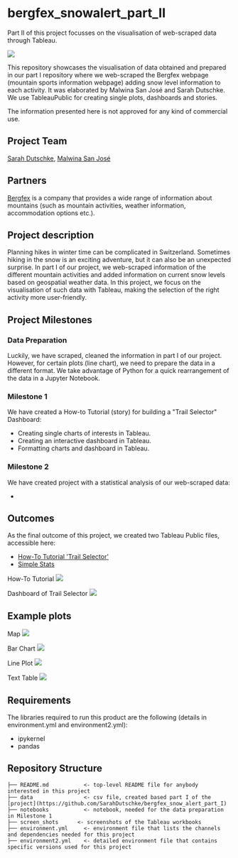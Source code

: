 # bergfex_snowalert_part_II
Part II of this project focusses on the visualisation of web-scraped data through Tableau.

![](/screen_shots/dashboard.jpg)

This repository showcases the visualisation of data obtained and prepared in our part I repository where we web-scraped the Bergfex webpage (mountain sports information webpage) adding snow level information to each activity. It was elaborated by Malwina San José and Sarah Dutschke. 
We use TableauPublic for creating single plots, dashboards and stories.

The information presented here is not approved for any kind of commercial use.

Project Team
-----------

[Sarah Dutschke](https://www.linkedin.com/in/sarah-dutschke/), 
[Malwina San José](https://www.linkedin.com/in/malwina-san-josé/)

Partners
 -------
[Bergfex](https://www.bergfex.com/) is a company that provides a wide range of information about mountains (such as mountain activities, weather information, accommodation options etc.).

Project description
-------------------
Planning hikes in winter time can be complicated in Switzerland. Sometimes hiking in the snow is an exciting adventure, but it can also be an unexpected surprise. In part I of our project, we web-scraped information of the different mountain activities and added information on current snow levels based on geospatial weather data. 
In this project, we focus on the visualisation of such data with Tableau, making the selection of the right activity more user-friendly.

Project Milestones
-------------------
### Data Preparation
Luckily, we have scraped, cleaned the information in part I of our project. However, for certain plots (line chart), we need to prepare the data in a different format. We take advantage of Python for a quick rearrangement of the data in a Jupyter Notebook.

### Milestone 1
We have created a How-to Tutorial (story) for building a "Trail Selector" Dashboard:
 - Creating single charts of interests in Tableau.
 - Creating an interactive dashboard in Tableau.
 - Formatting charts and dashboard in Tableau.

 ### Milestone 2
 We have created project with a statistical analysis of our web-scraped data:

 - 

Outcomes
---------
As the final outcome of this project, we created two Tableau Public files, accessible here:
- [How-To Tutorial 'Trail Selector'](https://www.linkedin.com/in/sarah-dutschke/) 
- [Simple Stats](https://www.linkedin.com/in/malwina-san-josé/)

How-To Tutorial
![](/screen_shots/story.jpg)

Dashboard of Trail Selector
![](/screen_shots/dashboard.jpg)

Example plots
---------

Map
![](/screen_shots/map.jpg)

Bar Chart
![](/screen_shots/bar_chart.jpg)

Line Plot
![](/screen_shots/line_plot.jpg)

Text Table
![](/screen_shots/text_table.jpg)

Requirements
------------
The libraries required to run this product are the following (details in environment.yml and environment2.yml):
  - ipykernel
  - pandas

  
Repository Structure
------------
    ├── README.md           <- top-level README file for anybody interested in this project
    ├── data                <- csv file, created based part I of the [project](https://github.com/SarahDutschke/bergfex_snow_alert_part_I)
    ├── notebooks           <- notebook, needed for the data preparation in Milestone 1
    ├── screen_shots	  <- screenshots of the Tableau workbooks
    ├── environment.yml     <- environment file that lists the channels and dependencies needed for this project
    ├── environment2.yml    <- detailed environment file that contains specific versions used for this project
